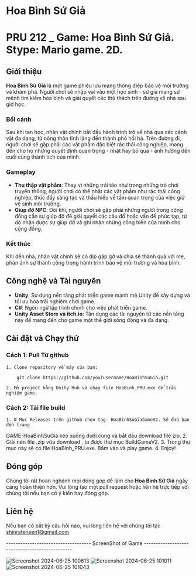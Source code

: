 # **Hoa Bình Sứ Giả**
PRU 212 _ Game: Hoa Bình Sứ Giả.
          Stype: Mario game.
              2D.
============================================================================
## Giới thiệu
**Hoa Bình Sứ Giả** là một game phiêu lưu mang thông điệp bảo vệ môi trường và khám phá. Người chơi sẽ nhập vai vào một học sinh - sứ giả mang sứ mệnh tìm kiếm hòa bình và giải quyết các thử thách trên đường về nhà sau giờ học.

### Bối cảnh
Sau khi tan học, nhân vật chính bắt đầu hành trình trở về nhà qua các cảnh vật đa dạng, từ nông thôn tĩnh lặng đến thành phố hối hả. Trên đường đi, người chơi sẽ gặp phải các vật phẩm đặc biệt rác thải công nghiệp, mang đến cho họ những quyết định quan trọng - nhặt hay bỏ qua - ảnh hưởng đến cuối cùng thành tích của mình.

### Gameplay
- **Thu thập vật phẩm**: Thay vì những trái táo như trong những trò chơi truyền thống, người chơi có thể nhặt các vật phẩm như rác thải công nghiệp, thúc đẩy sáng tạo và thấu hiểu về tầm quan trọng của việc giữ vệ sinh môi trường.
- **Giúp đỡ NPC**: Đôi khi, người chơi sẽ gặp phải những người trong cộng đồng cần sự giúp đỡ để giải quyết các câu đố hoặc vấn đề phức tạp, từ đó nhận được sự giúp đỡ và ghi nhận những cống hiến của mình cho cộng đồng.

### Kết thúc
Khi đến nhà, nhân vật chính sẽ có dịp gặp gỡ và chia sẻ thành quả với mẹ, phản ánh sự thành công trong hành trình bảo vệ môi trường và hòa bình.

## Công nghệ và Tài nguyên
- **Unity**: Sử dụng nền tảng phát triển game mạnh mẽ Unity để xây dựng và tối ưu hóa trải nghiệm chơi game.
- **C#**: Ngôn ngữ lập trình chính cho việc phát triển game.
- **Unity Asset Store và itch.io**: Tận dụng các tài nguyên từ các nền tảng này để mang đến cho game một thế giới sống động và đa dạng.
## Cài đặt và Chạy thử

### Cách 1: Pull Từ github
	1. Clone repository về máy của bạn:

    	git clone https://github.com/yourusername/HoaBinhSuGia.git
    
	2. Mở project bằng Unity Hub và chạy file HoaBinh_PRU.exe để trải nghiệm game.
### Cách 2: Tải file build
	1. Ở Mục Releases trên github chọn tag- HoaBinhSuGiaGameV2. Sẽ đưa bạn đến trang 
GAME-HoaBinhSuGia kéo xuống dưới cùng và bắt đầu download file zip.
	2. Giải nén file .zip vừa download , ta được thư mục BuildGameV2.
	3. Trong thư mục này sẽ có file HoaBinh_PRU.exe. Bấm vào và play game.
	4. Enjoy!
## Đóng góp
Chúng tôi rất hoan nghênh mọi đóng góp để làm cho **Hoa Bình Sứ Giả** ngày càng hoàn thiện hơn. Vui lòng tạo một pull request hoặc liên hệ trực tiếp với chúng tôi nếu bạn có ý kiến hay đóng góp.

## Liên hệ
Nếu bạn có bất kỳ câu hỏi nào, vui lòng liên hệ với chúng tôi tại: shinratensen1@gmail.com


------------------------------------ ScreenShot of Game -----------------------------------------------


![Screenshot 2024-06-25 100613](https://github.com/Moroorooo/PRU212_HOABINHSUGIA/assets/125104570/50c93b17-02e4-4089-8af3-64db8af5cf44)
![Screenshot 2024-06-25 101011](https://github.com/Moroorooo/PRU212_HOABINHSUGIA/assets/125104570/7bb6de3f-9a1f-4957-a631-46ffa03ea358)
![Screenshot 2024-06-25 101043](https://github.com/Moroorooo/PRU212_HOABINHSUGIA/assets/125104570/2d23057f-812d-4ac3-a484-7106dbb7b8cc)
